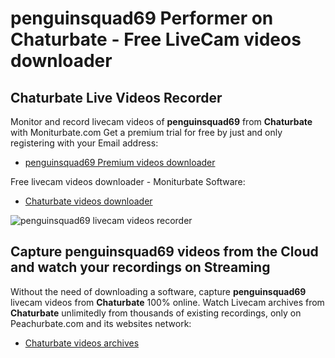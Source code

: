 # penguinsquad69 Performer on Chaturbate - Free LiveCam videos downloader

## Chaturbate Live Videos Recorder

Monitor and record livecam videos of **penguinsquad69** from **Chaturbate** with Moniturbate.com
Get a premium trial for free by just and only registering with your Email address:
* [penguinsquad69 Premium videos downloader](https://moniturbate.com/request-demo-licence-key.html)

Free livecam videos downloader - Moniturbate Software:
* [Chaturbate videos downloader](https://moniturbate.com/moniturbate-download-software.html)

![penguinsquad69 livecam videos recorder](https://peachurnet.com/templates/moniturbate-software.png)


## Capture penguinsquad69 videos from the Cloud and watch your recordings on Streaming

Without the need of downloading a software, capture **penguinsquad69** livecam videos from **Chaturbate** 100% online.
Watch Livecam archives from **Chaturbate** unlimitedly from thousands of existing recordings, only on Peachurbate.com and its websites network:
* [Chaturbate videos archives](https://peachurnet.com/)